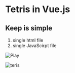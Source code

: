 # Tetris in Vue.js
## Keep is simple 

1. single html file
2. single JavaScirpt file

![Play](https://sam558.github.io/Tetris/)

![teris](https://sam558.github.io/Tetris/tetris.png)
